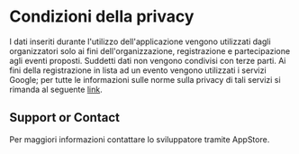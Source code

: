 # Condizioni della privacy 

I dati inseriti durante l'utilizzo dell'applicazione vengono utilizzati dagli organizzatori solo ai fini dell'organizzazione, registrazione e partecipazione agli eventi proposti. Suddetti dati non vengono condivisi con terze parti.
Ai fini della registrazione in lista ad un evento vengono utilizzati i servizi Google; per tutte le informazioni sulle norme sulla privacy di tali servizi si rimanda al seguente [link](https://policies.google.com/privacy). 

## Support or Contact

Per maggiori informazioni contattare lo sviluppatore tramite AppStore.
